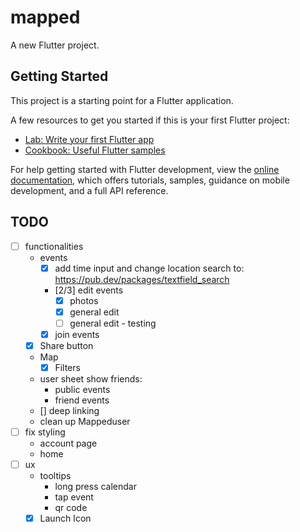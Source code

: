 # mapped

A new Flutter project.

## Getting Started

This project is a starting point for a Flutter application.

A few resources to get you started if this is your first Flutter project:

- [Lab: Write your first Flutter app](https://docs.flutter.dev/get-started/codelab)
- [Cookbook: Useful Flutter samples](https://docs.flutter.dev/cookbook)

For help getting started with Flutter development, view the
[online documentation](https://docs.flutter.dev/), which offers tutorials,
samples, guidance on mobile development, and a full API reference.


## TODO
- [ ] functionalities
    * events
        * [x] add time input and change location search to: https://pub.dev/packages/textfield_search
        * [2/3] edit events
          * [x] photos
          * [x] general edit
          * [ ] general edit - testing
        * [x] join events
    * [x] Share button
    * Map 
      * [x] Filters
    * user sheet show friends:
        * public events
        * friend events
    * [] deep linking
    * clean up Mappeduser
- [ ] fix styling
    * account page
    * home
- [ ] ux
     * tooltips
        * long press calendar
        * tap event
        * qr code
     * [x] Launch Icon

